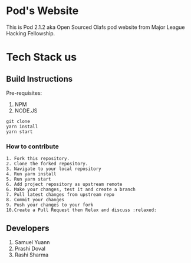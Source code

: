 # Pod's Website

This is Pod 2.1.2 aka Open Sourced Olafs pod website from Major League Hacking Fellowship.  

# Tech Stack us


## Build Instructions
  
  Pre-requisites: 
  1. NPM
  2. NODE.JS
  
  ```
git clone  
yarn install
yarn start
```
  
 ### How to contribute
 
 ```
1. Fork this repository.
2. Clone the forked repository.
3. Navigate to your local repository
4. Run yarn install
5. Run yarn start
6. Add project repository as upstream remote
6. Make your changes, test it and create a branch 
7. Pull latest changes from upstream repo
8. Commit your changes
9. Push your changes to your fork
10.Create a Pull Request then Relax and discuss :relaxed: 
```


## Developers

1. Samuel Yuann
2. Prashi Doval
3. Rashi Sharma
